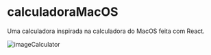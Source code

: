 # calculadoraMacOS
Uma calculadora inspirada na calculadora do MacOS feita com React.

![imageCalculator](https://user-images.githubusercontent.com/103154632/218103802-a289458c-3030-4510-89ca-08cffd791781.png)
